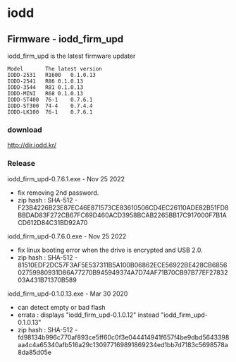 # iodd

## Firmware - iodd_firm_upd

iodd_firm_upd is the latest firmware updater
```
Model		The latest version
IODD-2531	R1600	0.1.0.13
IODD-2541	R86	0.1.0.13
IODD-3544	R81	0.1.0.13
IODD-MINI	R68	0.1.0.13
IODD-ST400	76-1	0.7.6.1
IODD-ST300	74-4	0.7.4.4
IODD-LK100	76-1	0.7.6.1
```

### download
http://dir.iodd.kr/

### Release

iodd_firm_upd-0.7.6.1.exe - Nov 25 2022
- fix removing 2nd password.
- zip hash : SHA-512 - F23B4226B23E87EC46E871573CE83610506CD4EC26110ADE82B51FD8BBDAD83F272CB67FC69D460ACD3958BCAB2265BB17C917000F7B1ACD612D84C31BD92A70

iodd_firm_upd-0.7.6.0.exe - Nov 25 2022
- fix linux booting error when the drive is encrypted and USB 2.0.
- zip hash : SHA-512 - 81510EDF2DC57F3AF5E537311B5A100B06862ECE56922BE428CB685602759980931D86A77270B945949374A7D74AF71B70CB97B77EF2783203A431B71370B589

iodd_firm_upd-0.1.0.13.exe - Mar 30 2020 
- can detect empty or bad flash
- errata : displays "iodd_firm_upd-0.1.0.12" instead "iodd_firm_upd-0.1.0.13"
- zip hash : SHA-512 - fd98134b996c770af893ce5ff60c0f3e044414941f657f4be9dbd5643398aa4c4a65340afb516a29c130977169891869234ed1bb7d7183c5698578a8da85d05e
